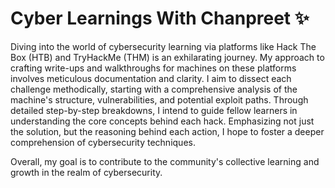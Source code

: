 # Cyber Learnings With Chanpreet ✨

Diving into the world of cybersecurity learning via platforms like Hack The Box (HTB) and TryHackMe (THM) is an exhilarating journey. My approach to crafting write-ups and walkthroughs for machines on these platforms involves meticulous documentation and clarity. I aim to dissect each challenge methodically, starting with a comprehensive analysis of the machine's structure, vulnerabilities, and potential exploit paths. Through detailed step-by-step breakdowns, I intend to guide fellow learners in understanding the core concepts behind each hack. Emphasizing not just the solution, but the reasoning behind each action, I hope to foster a deeper comprehension of cybersecurity techniques.

Overall, my goal is to contribute to the community's collective learning and growth in the realm of cybersecurity.
